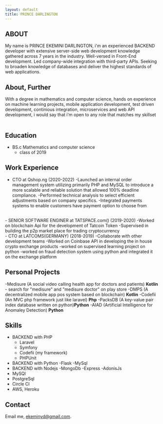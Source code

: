 ```yaml
---
layout: default
title: PRINCE DARLINGTON 
---
```


## ABOUT
My name is PRINCE EKEMINI DARLINGTON, i'm an experienced BACKEND developer with extensive server-side web development knowledge gathered across 7 years in the industry. Well-versed in Front-End development. Led company-wide integration with third-party APIs. Seeking to broaden knowledge of databases and deliver the highest standards of web applications.


## About, Further
With a degree in mathematics and computer science, hands on experience on machine learning projects, mobile application development, test driven development, continious integration, microservices and web API development, i would say that i'm open to any role that matches my skillset    
<br>

## Education
- BS.c Mathematics and computer science
    - class of 2019

## Work Experience 
 - CTO at Qshop.ng (2020-2022)
    -Launched an internal order management system utilizing primarily PHP and MySQL to introduce a more scalable and reliable solution that allowed 100% deadline compliance.
    -Performed technical analysis to select efficient adjustments based on company specifics.
    -Integrated payments systems to enable customers have payment option to choose from
<br>
- SENIOR SOFTWARE ENGINER at TATSPACE.com() (2019-2020)
    -Worked on blockchain Api for the development of Tatcoin Token 
    -Supervised in building the p2p market place  for trading cryptocurrency
<br>
- CTO at LATCOMS(GERMANY) (2018-2019)
    -Collaborate with other development teams
    -Worked on Coinbase API in developing the in house crypto exchange products
    -worked on supervised learning project on python
    -worked on fraud detection system using python and integrated it on the exchange platform
    

## Personal Projects
-Medisure (A social video calling health app for doctors and patients) <b>Kotlin</b>
    - search for "medisure" and "medisure doctor" on play store
-DMPS (A decentralized mobile app pos system based on blockchain) <b>Kotlin</b>
-Codefii (An MVC php framework just like laravel) <b>Php</b>
-PacksDB (A key-value pair index database written on python)<b>Python</b>
-AIAD (Artificial Intelligence for Anomaley Detection) <b>Python</b>

## Skills
-  BACKEND with PHP
    - Laravel
    - Symfony
    - Codefii (my framework)
    - PHPUnit
- BACKEND with Python
    -Flask
    -MySql
- BACKEND with Nodejs
    -MongoDb
    -Express
    -AdonisJs
- MySQl
- PostgreSql
- Circle CI
- AWS, Heroku

## Contact
Email me, [ekeminyd@gmail.com](mailto:ekeminyd@gmail.com).